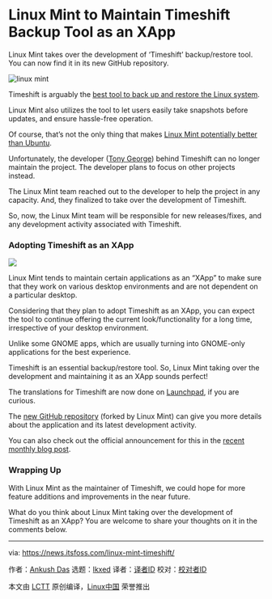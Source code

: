 [#]: subject: "Linux Mint to Maintain Timeshift Backup Tool as an XApp"
[#]: via: "https://news.itsfoss.com/linux-mint-timeshift/"
[#]: author: "Ankush Das https://news.itsfoss.com/author/ankush/"
[#]: collector: "lkxed"
[#]: translator: " "
[#]: reviewer: " "
[#]: publisher: " "
[#]: url: " "

Linux Mint to Maintain Timeshift Backup Tool as an XApp
======
Linux Mint takes over the development of ‘Timeshift’ backup/restore tool. You can now find it in its new GitHub repository.

![linux mint][1]

Timeshift is arguably the [best tool to back up and restore the Linux system][2].

Linux Mint also utilizes the tool to let users easily take snapshots before updates, and ensure hassle-free operation.

Of course, that’s not the only thing that makes [Linux Mint potentially better than Ubuntu][3].

Unfortunately, the developer ([Tony George][4]) behind Timeshift can no longer maintain the project. The developer plans to focus on other projects instead.

The Linux Mint team reached out to the developer to help the project in any capacity. And, they finalized to take over the development of Timeshift.

So, now, the Linux Mint team will be responsible for new releases/fixes, and any development activity associated with Timeshift.

### Adopting Timeshift as an XApp

![][5]

Linux Mint tends to maintain certain applications as an “XApp” to make sure that they work on various desktop environments and are not dependent on a particular desktop.

Considering that they plan to adopt Timeshift as an XApp, you can expect the tool to continue offering the current look/functionality for a long time, irrespective of your desktop environment.

Unlike some GNOME apps, which are usually turning into GNOME-only applications for the best experience.

Timeshift is an essential backup/restore tool. So, Linux Mint taking over the development and maintaining it as an XApp sounds perfect!

The translations for Timeshift are now done on [Launchpad][6], if you are curious.

The [new GitHub repository][7] (forked by Linux Mint) can give you more details about the application and its latest development activity.

You can also check out the official announcement for this in the [recent monthly blog post][8].

### Wrapping Up

With Linux Mint as the maintainer of Timeshift, we could hope for more feature additions and improvements in the near future.

What do you think about Linux Mint taking over the development of Timeshift as an XApp? You are welcome to share your thoughts on it in the comments below.

--------------------------------------------------------------------------------

via: https://news.itsfoss.com/linux-mint-timeshift/

作者：[Ankush Das][a]
选题：[lkxed][b]
译者：[译者ID](https://github.com/译者ID)
校对：[校对者ID](https://github.com/校对者ID)

本文由 [LCTT](https://github.com/LCTT/TranslateProject) 原创编译，[Linux中国](https://linux.cn/) 荣誉推出

[a]: https://news.itsfoss.com/author/ankush/
[b]: https://github.com/lkxed
[1]: https://news.itsfoss.com/wp-content/uploads/2022/06/linux-mint-time-shift.jpg
[2]: https://itsfoss.com/backup-restore-linux-timeshift/
[3]: https://itsfoss.com/linux-mint-vs-ubuntu/
[4]: https://teejeetech.com/
[5]: https://news.itsfoss.com/wp-content/uploads/2022/06/timeshiftlinux-mint.png
[6]: https://github.com/linuxmint/timeshift
[7]: https://github.com/linuxmint/timeshift
[8]: https://blog.linuxmint.com/?p=4323
